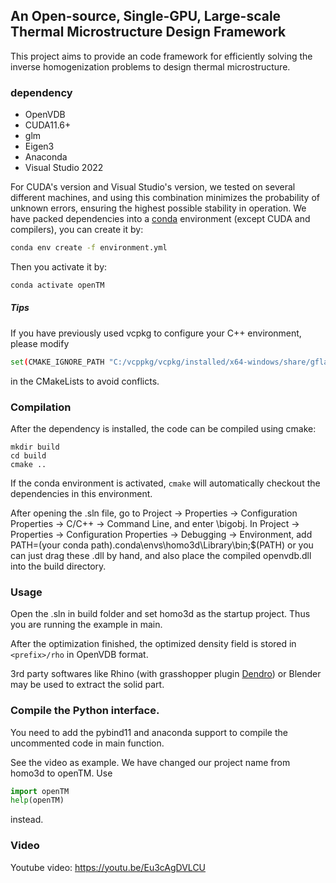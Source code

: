 ## An Open-source, Single-GPU, Large-scale Thermal Microstructure Design Framework

This project aims to provide an code framework for efficiently solving the inverse homogenization problems to design thermal microstructure.  

### dependency

* OpenVDB
* CUDA11.6+
* glm
* Eigen3
* Anaconda
* Visual Studio 2022

For CUDA's version and Visual Studio's version, we tested on several different machines, and using this combination minimizes the probability of unknown errors, ensuring the highest possible stability in operation. We have packed dependencies into a [conda](https://docs.conda.io/en/latest/miniconda.html) environment (except CUDA  and compilers), you can create it by:

```bash
conda env create -f environment.yml
```

Then you activate it by:

```bash
conda activate openTM
```
##### Tips

If you have previously used vcpkg to configure your C++ environment, please modify
```bash
set(CMAKE_IGNORE_PATH "C:/vcppkg/vcpkg/installed/x64-windows/share/gflags")
```
in the CMakeLists to avoid conflicts.


### Compilation

After the dependency is installed, the code can be compiled using cmake:

```shell
mkdir build
cd build
cmake ..
```

If the conda environment is activated, `cmake` will automatically checkout the dependencies in this environment.

After opening the .sln file, go to Project -> Properties -> Configuration Properties -> C/C++ -> Command Line, and enter \bigobj.
In Project -> Properties -> Configuration Properties -> Debugging -> Environment, add PATH=(your conda path).conda\envs\homo3d\Library\bin;$(PATH) or you can just drag these .dll by hand, and also place the compiled openvdb.dll into the build directory.

### Usage

Open the .sln in build folder and set homo3d as the startup project. Thus you are running the example in main.

After the optimization finished, the optimized density field is stored in `<prefix>/rho` in OpenVDB format.

3rd party softwares like Rhino (with grasshopper plugin [Dendro](https://www.food4rhino.com/en/app/dendro)) or Blender may be used to extract the solid part.

### Compile the Python interface.
You need to add the pybind11 and anaconda support to compile the uncommented code in main function. 

See the video as example.
We have changed our project name from homo3d to openTM. Use 
```python
import openTM
help(openTM)
```
instead.

### Video
Youtube video: https://youtu.be/Eu3cAgDVLCU
